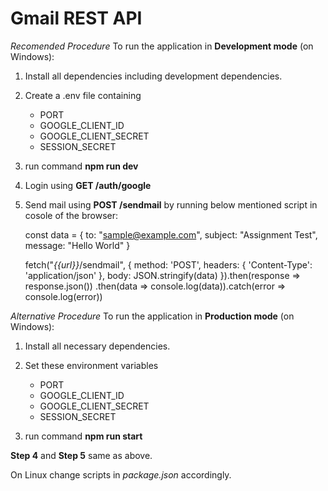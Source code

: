 # Gmail REST API

_Recomended Procedure_
To run the application in **Development mode** (on Windows):

1. Install all dependencies including development dependencies.
2. Create a .env file containing
   - PORT
   - GOOGLE_CLIENT_ID
   - GOOGLE_CLIENT_SECRET
   - SESSION_SECRET
3. run command **npm run dev**
4. Login using **GET /auth/google**
5. Send mail using **POST /sendmail**
   by running below mentioned script in cosole of the browser:
   
   const data = {
   to: "sample@example.com",
   subject: "Assignment Test",
   message: "Hello World"
   }
   
   fetch("_{{url}}_/sendmail", {
   method: 'POST',
   headers: {
   'Content-Type': 'application/json'
   },
   body: JSON.stringify(data)
   }).then(response => response.json())
   .then(data => console.log(data)).catch(error => console.log(error))

_Alternative Procedure_
To run the application in **Production mode** (on Windows):

1. Install all necessary dependencies.
2. Set these environment variables

   - PORT
   - GOOGLE_CLIENT_ID
   - GOOGLE_CLIENT_SECRET
   - SESSION_SECRET

3. run command **npm run start**

**Step 4** and **Step 5** same as above.

On Linux change scripts in _package.json_ accordingly.
